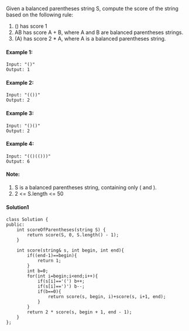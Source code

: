 Given a balanced parentheses string S, compute the score of the string based on the following rule:  

1. () has score 1  
2. AB has score A + B, where A and B are balanced parentheses strings.  
3. (A) has score 2 * A, where A is a balanced parentheses string.  

#### Example 1:
```
Input: "()"
Output: 1
```

#### Example 2:
```
Input: "(())"
Output: 2
```

#### Example 3:
```
Input: "()()"
Output: 2
```

#### Example 4:
```
Input: "(()(()))"
Output: 6
```

#### Note:
1. S is a balanced parentheses string, containing only ( and ).
2. 2 <= S.length <= 50

#### Solution1
```
class Solution {
public:
    int scoreOfParentheses(string S) {
        return score(S, 0, S.length() - 1);
    }
    
    int score(string& s, int begin, int end){
        if((end-1)==begin){
            return 1;
        }
        int b=0;
        for(int i=begin;i<end;i++){
            if(s[i]=='(') b++;
            if(s[i]==')') b--;
            if(b==0){
                return score(s, begin, i)+score(s, i+1, end);
            }
        }
        return 2 * score(s, begin + 1, end - 1);
    }
};
```